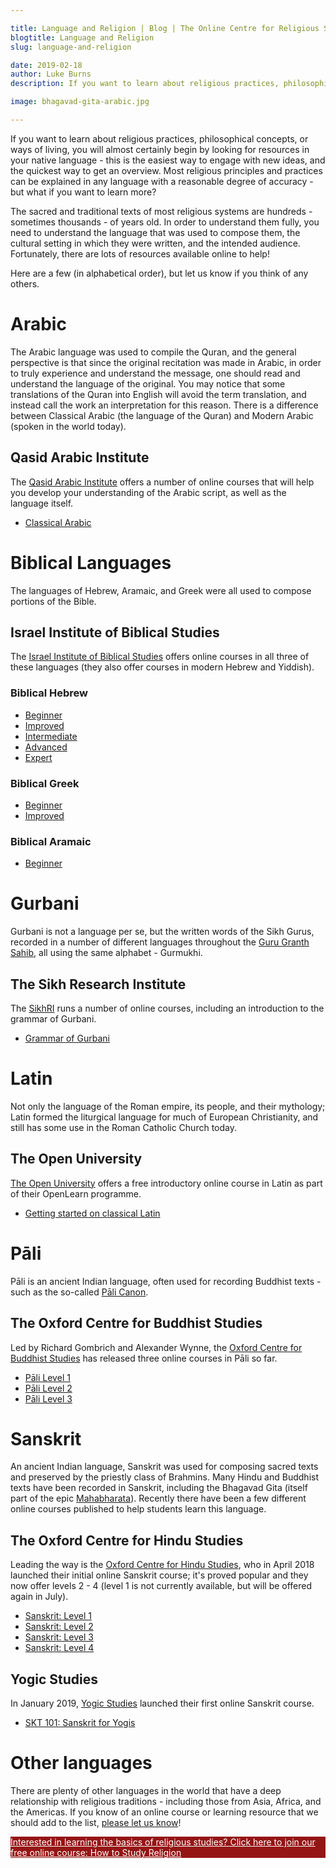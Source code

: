 ```yaml
---

title: Language and Religion | Blog | The Online Centre for Religious Studies
blogtitle: Language and Religion
slug: language-and-religion

date: 2019-02-18
author: Luke Burns
description: If you want to learn about religious practices, philosophical concepts, or ways of living, you will almost certainly begin by looking for resources in your native language - this is the easiest way to engage with new ideas, and the quickest way to get an overview. Most religious principles and practices can be explained in any language with a reasonable degree of accuracy - but what if you want to learn more?

image: bhagavad-gita-arabic.jpg

---
```


If you want to learn about religious practices, philosophical concepts, or ways of living, you will almost certainly begin by looking for resources in your native language - this is the easiest way to engage with new ideas, and the quickest way to get an overview. Most religious principles and practices can be explained in any language with a reasonable degree of accuracy - but what if you want to learn more?

The sacred and traditional texts of most religious systems are hundreds - sometimes thousands - of years old. In order to understand them fully, you need to understand the language that was used to compose them, the cultural setting in which they were written, and the intended audience. Fortunately, there are lots of resources available online to help!

Here are a few (in alphabetical order), but let us know if you think of any others. 

# Arabic
The Arabic language was used to compile the Quran, and the general perspective is that since the original recitation was made in Arabic, in order to truly experience and understand the message, one should read and understand the language of the original. You may notice that some translations of the Quran into English will avoid the term translation, and instead call the work an interpretation for this reason. There is a difference between Classical Arabic (the language of the Quran) and Modern Arabic (spoken in the world today).

## Qasid Arabic Institute
The <a target="_BLANK" href="https://qasidonline.com">Qasid Arabic Institute</a> offers a number of online courses that will help you develop your understanding of the Arabic script, as well as the language itself.

* <a target="_BLANK" href="https://qasidonline.com/classical-arabic/">Classical Arabic</a>

# Biblical Languages
The languages of Hebrew, Aramaic, and Greek were all used to compose portions of the Bible.

## Israel Institute of Biblical Studies
The <a target="_BLANK" href="http://israelbiblicalstudies.com/">Israel Institute of Biblical Studies</a> offers online courses in all three of these languages (they also offer courses in modern Hebrew and Yiddish).

### Biblical Hebrew
* <a target="_BLANK" href="https://israelbiblicalstudies.com/biblical-languages/biblical-hebrew-level-1/">Beginner</a>
* <a target="_BLANK" href="https://israelbiblicalstudies.com/biblical-languages/biblical-hebrew-level-2/">Improved</a>
* <a target="_BLANK" href="https://israelbiblicalstudies.com/biblical-languages/biblical-hebrew-level-3/">Intermediate</a>
* <a target="_BLANK" href="https://israelbiblicalstudies.com/biblical-languages/biblical-hebrew-level-4/">Advanced</a>
* <a target="_BLANK" href="https://israelbiblicalstudies.com/biblical-languages/biblical-hebrew-level-5/">Expert</a>

### Biblical Greek
* <a target="_BLANK" href="https://israelbiblicalstudies.com/biblical-languages/biblical-greek-part-1/">Beginner</a>
* <a target="_BLANK" href="https://israelbiblicalstudies.com/biblical-languages/biblical-greek-level-2/">Improved</a>

### Biblical Aramaic
* <a target="_BLANK" href="https://israelbiblicalstudies.com/biblical-languages/biblical-aramaic/">Beginner</a>

# Gurbani
Gurbani is not a language per se, but the written words of the Sikh Gurus, recorded in a number of different languages throughout the <a target="_BLANK" href="https://en.wikipedia.org/wiki/Guru_Granth_Sahib">Guru Granth Sahib</a>, all using the same alphabet - Gurmukhi.

## The Sikh Research Institute
The <a target="_BLANK" href="https://courses.sikhri.org">SikhRI</a> runs a number of online courses, including an introduction to the grammar of Gurbani.

* <a target="_BLANK" href="https://courses.sikhri.org/courses/grammar-of-gurbani">Grammar of Gurbani</a>

# Latin
Not only the language of the Roman empire, its people, and their mythology; Latin formed the liturgical language for much of European Christianity, and still has some use in the Roman Catholic Church today.

## The Open University
<a target="_BLANK" href="http://www.open.ac.uk/">The Open University</a> offers a free introductory online course in Latin as part of their OpenLearn programme.

* <a target="_BLANK" href="https://www.open.edu/openlearn/history-the-arts/getting-started-on-classical-latin/content-section-0?active-tab=description-tab">Getting started on classical Latin</a>

# Pāli
Pāli is an ancient Indian language, often used for recording Buddhist texts - such as the so-called <a target="_BLANK" href="https://en.wikipedia.org/wiki/Pāli_Canon">Pāli Canon</a>.

## The Oxford Centre for Buddhist Studies
Led by Richard Gombrich and Alexander Wynne, the <a target="_BLANK" href="">Oxford Centre for Buddhist Studies</a> has released three online courses in Pāli so far.

* <a target="_BLANK" href="https://www.ocbs-courses.org/catalogue/online-course/pali-level-1/">Pāli Level 1</a>
* <a target="_BLANK" href="https://www.ocbs-courses.org/catalogue/online-course/pali-level-2/">Pāli Level 2</a>
* <a target="_BLANK" href="https://www.ocbs-courses.org/catalogue/online-course/pali-level-3/">Pāli Level 3</a>

# Sanskrit
An ancient Indian language, Sanskrit was used for composing sacred texts and preserved by the priestly class of Brahmins. Many Hindu and Buddhist texts have been recorded in Sanskrit, including the Bhagavad Gita (itself part of the epic <a target="_BLANK" href="https://en.wikipedia.org/wiki/Mahabharata">Mahabharata</a>). Recently there have been a few different online courses published to help students learn this language.

## The Oxford Centre for Hindu Studies
Leading the way is the <a target="_BLANK" href="https://ochs.org.uk">Oxford Centre for Hindu Studies</a>, who in April 2018 launched their initial online Sanskrit course; it's proved popular and they now offer levels 2 - 4 (level 1 is not currently available, but will be offered again in July).

* <a href="#">Sanskrit: Level 1</a>
* <a target="_BLANK" href="https://ochsonline.org/product/sanskrit-level-2/">Sanskrit: Level 2</a>
* <a target="_BLANK" href="https://ochsonline.org/product/sanskrit-level-3/">Sanskrit: Level 3</a>
* <a target="_BLANK" href="https://ochsonline.org/product/sanskrit-level-4/">Sanskrit: Level 4</a>

## Yogic Studies
In January 2019, <a target="_BLANK" href="https://www.yogicstudies.com">Yogic Studies</a> launched their first online Sanskrit course.

* <a target="_BLANK" href="https://www.yogicstudies.com/sanskrit-101">SKT 101: Sanskrit for Yogis</a>


# Other languages
There are plenty of other languages in the world that have a deep relationship with religious traditions - including those from Asia, Africa, and the Americas. If you know of an online course or learning resource that we should add to the list, [please let us know](/contact/)!

<a target="_BLANK" style="color: white" href="https://courses.oc-rs.org/courses/how-to-study-religion"><div class="container mb-3 p-3" style="background-color: #951515">
Interested in learning the basics of religious studies? Click here to join our free online course: How to Study Religion </div></a>